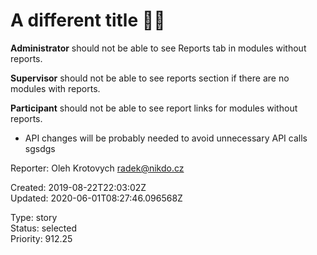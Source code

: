# A different title 🍋🎸

**Administrator** should not be able to see Reports tab in modules without reports.

**Supervisor** should not be able to see reports section if there are no modules with reports.

**Participant** should not be able to see report links for modules without reports.

- API changes will be probably needed to avoid unnecessary API calls sgsdgs

Reporter: Oleh Krotovych <radek@nikdo.cz>  

Created: 2019-08-22T22:03:02Z  
Updated: 2020-06-01T08:27:46.096568Z

Type: story  
Status: selected  
Priority: 912.25
